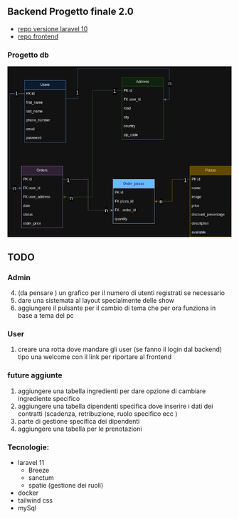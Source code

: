 ## Backend Progetto finale 2.0

-   [repo versione laravel 10](https://github.com/Francescodc92/pizzeria-backend)
-   [repo frontend](https://github.com/Francescodc92/pizzeria-frontend)

### Progetto db

![database-structure](./.github/db_pizzeria.png)

## TODO

### Admin

4. (da pensare ) un grafico per il numero di utenti registrati se necessario
5. dare una sistemata al layout specialmente delle show
6. aggiungere il pulsante per il cambio di tema che per ora funziona in base a tema del pc

### User

1. creare una rotta dove mandare gli user (se fanno il login dal backend) tipo una welcome con il link per riportare al frontend

### future aggiunte

1. aggiungere una tabella ingredienti per dare opzione di cambiare ingrediente specifico
2. aggiungere una tabella dipendenti specifica dove inserire i dati dei contratti (scadenza, retribuzione, ruolo specifico ecc )
3. parte di gestione specifica dei dipendenti
4. aggiungere una tabella per le prenotazioni

### Tecnologie:

-   laravel 11
    -   Breeze
    -   sanctum
    -   spatie (gestione dei ruoli)
-   docker
-   tailwind css
-   mySql
